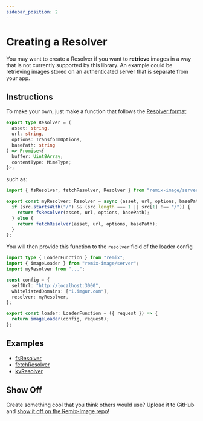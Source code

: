 ```yaml
---
sidebar_position: 2
---
```


# Creating a Resolver

You may want to create a Resolver if you want to **retrieve** images in a way that is not currently supported by this library.
An example could be retrieving images stored on an authenticated server that is separate from your app.

## Instructions

To make your own, just make a function that follows the [Resolver format](https://github.com/Josh-McFarlin/remix-image/blob/master/packages/remix-image/src/types/resolver.ts):
```typescript
export type Resolver = (
  asset: string,
  url: string,
  options: TransformOptions,
  basePath: string
) => Promise<{
  buffer: Uint8Array;
  contentType: MimeType;
}>;
```
such as:
```typescript
import { fsResolver, fetchResolver, Resolver } from "remix-image/server";

export const myResolver: Resolver = async (asset, url, options, basePath) => {
  if (src.startsWith("/") && (src.length === 1 || src[1] !== "/")) {
    return fsResolver(asset, url, options, basePath);
  } else {
    return fetchResolver(asset, url, options, basePath);
  }
};
```

You will then provide this function to the `resolver` field of the loader config
```typescript jsx
import type { LoaderFunction } from "remix";
import { imageLoader } from "remix-image/server";
import myResolver from "...";

const config = {
  selfUrl: "http://localhost:3000",
  whitelistedDomains: ["i.imgur.com"],
  resolver: myResolver,
};

export const loader: LoaderFunction = ({ request }) => {
  return imageLoader(config, request);
};
```

## Examples

* [fsResolver](https://github.com/Josh-McFarlin/remix-image/tree/master/packages/remix-image/src/server/resolvers/fsResolver)
* [fetchResolver](https://github.com/Josh-McFarlin/remix-image/tree/master/packages/remix-image/src/server/resolvers/fetchResolver)
* [kvResolver](https://github.com/Josh-McFarlin/remix-image/tree/master/packages/remix-image/src/server/resolvers/kvResolver)

## Show Off

Create something cool that you think others would use? Upload it to GitHub and [show it off on the Remix-Image repo](https://github.com/Josh-McFarlin/remix-image/discussions/3)!
